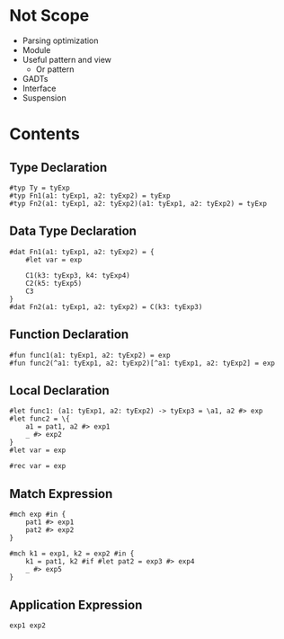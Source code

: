 # Not Scope

* Parsing optimization
* Module
* Useful pattern and view
    - Or pattern
* GADTs
* Interface
* Suspension

# Contents

## Type Declaration

```
#typ Ty = tyExp
#typ Fn1(a1: tyExp1, a2: tyExp2) = tyExp
#typ Fn2(a1: tyExp1, a2: tyExp2)(a1: tyExp1, a2: tyExp2) = tyExp
```

## Data Type Declaration

```
#dat Fn1(a1: tyExp1, a2: tyExp2) = {
	#let var = exp

	C1(k3: tyExp3, k4: tyExp4)
	C2(k5: tyExp5)
	C3
}
#dat Fn2(a1: tyExp1, a2: tyExp2) = C(k3: tyExp3)
```

## Function Declaration

```
#fun func1(a1: tyExp1, a2: tyExp2) = exp
#fun func2(^a1: tyExp1, a2: tyExp2)[^a1: tyExp1, a2: tyExp2] = exp
```

## Local Declaration

```
#let func1: (a1: tyExp1, a2: tyExp2) -> tyExp3 = \a1, a2 #> exp
#let func2 = \{
	a1 = pat1, a2 #> exp1
	_ #> exp2
}
#let var = exp

#rec var = exp
```

## Match Expression

```
#mch exp #in {
	pat1 #> exp1
	pat2 #> exp2
}

#mch k1 = exp1, k2 = exp2 #in {
	k1 = pat1, k2 #if #let pat2 = exp3 #> exp4
	_ #> exp5
}
```

## Application Expression

```
exp1 exp2
```
